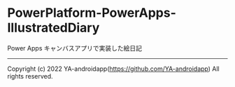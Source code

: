 # PowerPlatform-PowerApps-IllustratedDiary

Power Apps キャンバスアプリで実装した絵日記

---

Copyright (c) 2022 YA-androidapp(https://github.com/YA-androidapp) All rights reserved.
